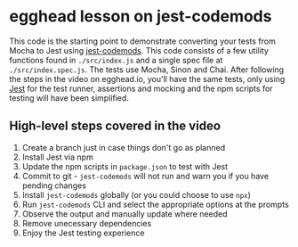 # egghead lesson on jest-codemods

This code is the starting point to demonstrate converting your tests from Mocha to Jest using [jest-codemods](https://github.com/skovhus/jest-codemods). This code consists of a few utility functions found in `./src/index.js` and a single spec file at `./src/index.spec.js`. The tests use Mocha, Sinon and Chai. After following the steps in the video on egghead.io, you'll have the same tests, only using [Jest](https://jestjs.io/) for the test runner, assertions and mocking and the npm scripts for testing will have been simplified.

## High-level steps covered in the video

1. Create a branch just in case things don't go as planned
2. Install Jest via npm
3. Update the npm scripts in `package.json` to test with Jest
4. Commit to git - `jest-codemods` will not run and warn you if you have pending changes
5. Install `jest-codemods` globally (or you could choose to use `npx`)
6. Run `jest-codemods` CLI and select the appropriate options at the prompts
7. Observe the output and manually update where needed
8. Remove unecessary dependencies
9. Enjoy the Jest testing experience
